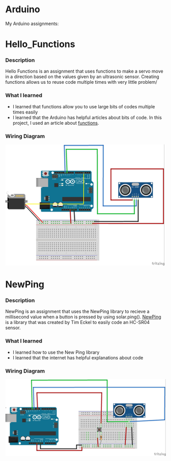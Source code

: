 # Arduino
My Arduino assignments:



# Hello_Functions

### Description

Hello Functions is an assignment that uses functions to make a servo move in a direction based on the values given by an ultrasonic sensor. Creating functions allows us to reuse code multiple times with very little problem/
### What I learned
* I learned that functions allow you to use large bits of codes multiple times easily
* I learned that the Arduino has helpful articles about bits of code. In this project, I used an article about [functions](https://www.arduino.cc/en/Reference/FunctionDeclaration).

### Wiring Diagram

<img src="Hello_Functions/NewHelloFunctions.jpg" width="500">

# NewPing 

### Description

NewPing is an assignment that uses the NewPing library to recieve a millisecond value when a button is pressed by using solar.ping(). [NewPing](https://playground.arduino.cc/Code/NewPing/) is a library that was created by Tim Eckel to easily code an HC-SR04 sensor.

### What I learned
* I learned how to use the New Ping library
* I learned that the internet has helpful explanations about code

### Wiring Diagram

<img src="NewPing/NewNewPingFritzing.jpg" width="750">

